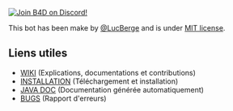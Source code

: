 
[![Join B4D on Discord!](https://img.shields.io/badge/Slack-Join%20B4D%20on%20Discord!-7289DA.svg?style=flat&logo=discord)](https://discord.gg/kNHsFcbUGp)

This bot has been make by [@LucBerge](https://github.com/LucBerge) and is under [MIT license](https://github.com/LucBerge/B4D/blob/master/LICENSE).

## Liens utiles

- [WIKI](https://github.com/LucBerge/B4D/wiki) (Explications, documentations et contributions)
- [INSTALLATION](https://github.com/LucBerge/B4D/wiki/Install) (Téléchargement et installation)
- [JAVA DOC](https://lucberge.github.io/B4D/) (Documentation générée automatiquement)
- [BUGS](https://github.com/LucBerge/B4D/issues) (Rapport d'erreurs)
